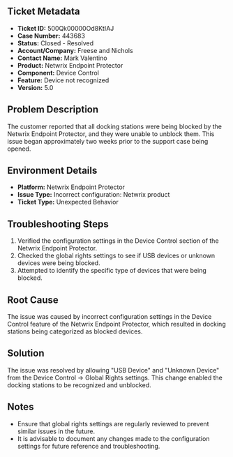 ## Ticket Metadata
- **Ticket ID:** 500Qk00000Od8KtIAJ
- **Case Number:** 443683
- **Status:** Closed - Resolved
- **Account/Company:** Freese and Nichols
- **Contact Name:** Mark Valentino
- **Product:** Netwrix Endpoint Protector
- **Component:** Device Control
- **Feature:** Device not recognized
- **Version:** 5.0

## Problem Description
The customer reported that all docking stations were being blocked by the Netwrix Endpoint Protector, and they were unable to unblock them. This issue began approximately two weeks prior to the support case being opened.

## Environment Details
- **Platform:** Netwrix Endpoint Protector
- **Issue Type:** Incorrect configuration: Netwrix product
- **Ticket Type:** Unexpected Behavior

## Troubleshooting Steps
1. Verified the configuration settings in the Device Control section of the Netwrix Endpoint Protector.
2. Checked the global rights settings to see if USB devices or unknown devices were being blocked.
3. Attempted to identify the specific type of devices that were being blocked.

## Root Cause
The issue was caused by incorrect configuration settings in the Device Control feature of the Netwrix Endpoint Protector, which resulted in docking stations being categorized as blocked devices.

## Solution
The issue was resolved by allowing "USB Device" and "Unknown Device" from the Device Control -> Global Rights settings. This change enabled the docking stations to be recognized and unblocked.

## Notes
- Ensure that global rights settings are regularly reviewed to prevent similar issues in the future.
- It is advisable to document any changes made to the configuration settings for future reference and troubleshooting.